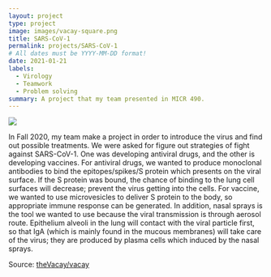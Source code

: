 ```yaml
---
layout: project
type: project
image: images/vacay-square.png
title: SARS-CoV-1
permalink: projects/SARS-CoV-1
# All dates must be YYYY-MM-DD format!
date: 2021-01-21
labels:
  - Virology
  - Teamwork
  - Problem solving
summary: A project that my team presented in MICR 490.
---
```


<img class="ui medium right floated rounded image" src="../images/vacay-home-page.png">

In Fall 2020, my team make a project in order to introduce the virus and find out possible treatments. We were asked for figure out strategies of fight against SARS-CoV-1. One was developing antiviral drugs, and the other is developing vaccines. For antiviral drugs, we wanted to produce monoclonal antibodies to bind the epitopes/spikes/S protein which presents on the viral surface. If the S protein was bound, the chance of binding to the lung cell surfaces will decrease; prevent the virus getting into the cells. For vaccine, we wanted to use microvesicles to deliver S protein to the body, so appropriate immune response can be generated. In addition, nasal sprays is the tool we wanted to use because the viral transmission is through aerosol route. Epithelium alveoli in the lung will contact with the viral particle first, so that IgA (which is mainly found in the mucous membranes) will take care of the virus; they are produced by plasma cells which induced by the nasal sprays.
 
Source: <a href="https://github.com/theVacay/vacay"><i class="large github icon"></i>theVacay/vacay</a>
